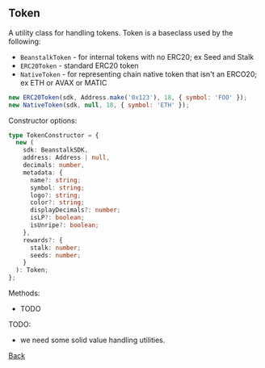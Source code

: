 ## Token

A utility class for handling tokens. Token is a baseclass used by the following:

- `BeanstalkToken` - for internal tokens with no ERC20; ex Seed and Stalk
- `ERC20Token` - standard ERC20 token
- `NativeToken` - for representing chain native token that isn't an ERCO20; ex ETH or AVAX or MATIC

```javascript
new ERC20Token(sdk, Address.make('0x123'), 18, { symbol: 'FOO' });
new NativeToken(sdk, null, 18, { symbol: 'ETH' });
```

Constructor options:

```typescript
type TokenConstructor = {
  new (
    sdk: BeanstalkSDK,
    address: Address | null,
    decimals: number,
    metadata: {
      name?: string;
      symbol: string;
      logo?: string;
      color?: string;
      displayDecimals?: number;
      isLP?: boolean;
      isUnripe?: boolean;
    },
    rewards?: {
      stalk: number;
      seeds: number;
    }
  ): Token;
};
```

Methods:
- TODO

TODO:
- we need some solid value handling utilities.


[Back](./README.md)